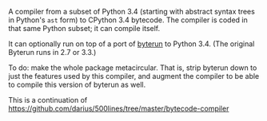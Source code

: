 A compiler from a subset of Python 3.4 (starting with abstract syntax
trees in Python's `ast` form) to CPython 3.4 bytecode. The compiler is
coded in that same Python subset; it can compile itself.

It can optionally run on top of a port of
[byterun](https://github.com/nedbat/byterun) to Python 3.4. (The
original Byterun runs in 2.7 or 3.3.)

To do: make the whole package metacircular. That is, strip byterun
down to just the features used by this compiler, and augment the
compiler to be able to compile this version of byterun as well.

This is a continuation of
https://github.com/darius/500lines/tree/master/bytecode-compiler
